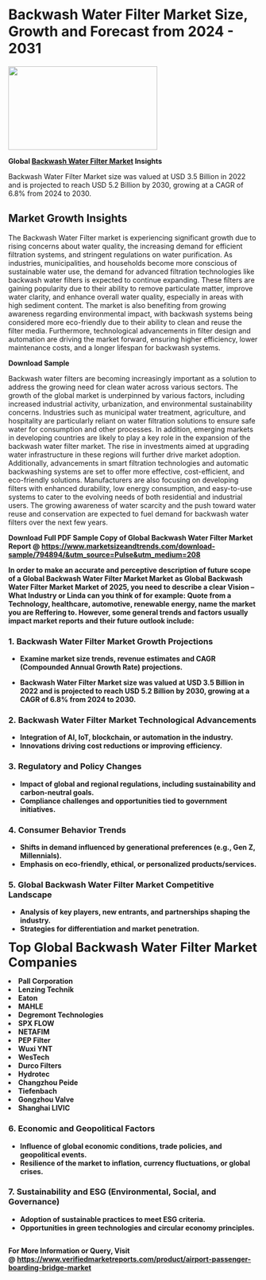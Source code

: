 <H1>Backwash Water Filter Market Size, Growth and Forecast from 2024 - 2031</H1><img class="aligncenter size-medium wp-image-584254" src="https://thirdeyenews.in/wp-content/uploads/2024/09/Global-Market-Research-300x168.jpeg" alt="" width="300" height="168" /><p><strong>Global&nbsp;<a href="https://www.marketsizeandtrends.com/download-sample/794894/&amp;utm_source=Pulse&amp;utm_medium=208">Backwash Water Filter Market</a> Insights</strong></p><p>Backwash Water Filter Market size was valued at USD 3.5 Billion in 2022 and is projected to reach USD 5.2 Billion by 2030, growing at a CAGR of 6.8% from 2024 to 2030.</p><p><h2>Market Growth Insights</h2> <p>The Backwash Water Filter market is experiencing significant growth due to rising concerns about water quality, the increasing demand for efficient filtration systems, and stringent regulations on water purification. As industries, municipalities, and households become more conscious of sustainable water use, the demand for advanced filtration technologies like backwash water filters is expected to continue expanding. These filters are gaining popularity due to their ability to remove particulate matter, improve water clarity, and enhance overall water quality, especially in areas with high sediment content. The market is also benefiting from growing awareness regarding environmental impact, with backwash systems being considered more eco-friendly due to their ability to clean and reuse the filter media. Furthermore, technological advancements in filter design and automation are driving the market forward, ensuring higher efficiency, lower maintenance costs, and a longer lifespan for backwash systems.</p> <p><strong>Download Sample</strong></p> <p>Backwash water filters are becoming increasingly important as a solution to address the growing need for clean water across various sectors. The growth of the global market is underpinned by various factors, including increased industrial activity, urbanization, and environmental sustainability concerns. Industries such as municipal water treatment, agriculture, and hospitality are particularly reliant on water filtration solutions to ensure safe water for consumption and other processes. In addition, emerging markets in developing countries are likely to play a key role in the expansion of the backwash water filter market. The rise in investments aimed at upgrading water infrastructure in these regions will further drive market adoption. Additionally, advancements in smart filtration technologies and automatic backwashing systems are set to offer more effective, cost-efficient, and eco-friendly solutions. Manufacturers are also focusing on developing filters with enhanced durability, low energy consumption, and easy-to-use systems to cater to the evolving needs of both residential and industrial users. The growing awareness of water scarcity and the push toward water reuse and conservation are expected to fuel demand for backwash water filters over the next few years. </p> <p><strong></p><p><span class=""><strong>Download Full PDF Sample Copy of Global Backwash Water Filter Market Report</strong> @ <a href="https://www.marketsizeandtrends.com/download-sample/794894/&amp;utm_source=Pulse&amp;utm_medium=208" target="_blank">https://www.marketsizeandtrends.com/download-sample/794894/&amp;utm_source=Pulse&amp;utm_medium=208</a></span></p><p>In order to make an accurate and perceptive description of future scope of a Global&nbsp;Backwash Water Filter Market Market as Global&nbsp;Backwash Water Filter Market Market of 2025, you need to describe a clear Vision &ndash; What Industry or Linda can you think of for example: Quote from a Technology, healthcare, automotive, renewable energy, name the market you are Reffering to. However, some general trends and factors usually impact market reports and their future outlook include:</p><h3>1.&nbsp;<strong>Backwash Water Filter Market Growth Projections</strong></h3><ul><li>Examine market size trends, revenue estimates and CAGR (Compounded Annual Growth Rate) projections.</li><li><p>Backwash Water Filter Market size was valued at USD 3.5 Billion in 2022 and is projected to reach USD 5.2 Billion by 2030, growing at a CAGR of 6.8% from 2024 to 2030.</p></li></ul><h3>2.&nbsp;<strong>Backwash Water Filter Market Technological Advancements</strong></h3><ul><li>Integration of AI, IoT, blockchain, or automation in the industry.</li><li>Innovations driving cost reductions or improving efficiency.</li></ul><h3>3.&nbsp;<strong>Regulatory and Policy Changes</strong></h3><ul><li>Impact of global and regional regulations, including sustainability and carbon-neutral goals.</li><li>Compliance challenges and opportunities tied to government initiatives.</li></ul><h3>4.&nbsp;<strong>Consumer Behavior Trends</strong></h3><ul><li>Shifts in demand influenced by generational preferences (e.g., Gen Z, Millennials).</li><li>Emphasis on eco-friendly, ethical, or personalized products/services.</li></ul><h3>5.&nbsp;<strong>Global Backwash Water Filter Market Competitive Landscape</strong></h3><ul><li>Analysis of key players, new entrants, and partnerships shaping the industry.</li><li>Strategies for differentiation and market penetration.</li></ul><p data-pm-slice="1 1 []"><span style="color: inherit; font-family: inherit; font-size: 25px;">Top Global Backwash Water Filter Market Companies</span></p><div class="" data-test-id=""><p><li>Pall Corporation</li><li> Lenzing Technik</li><li> Eaton</li><li> MAHLE</li><li> Degremont Technologies</li><li> SPX FLOW</li><li> NETAFIM</li><li> PEP Filter</li><li> Wuxi YNT</li><li> WesTech</li><li> Durco Filters</li><li> Hydrotec</li><li> Changzhou Peide</li><li> Tiefenbach</li><li> Gongzhou Valve</li><li> Shanghai LIVIC</li></p></div><h3>6.&nbsp;<strong>Economic and Geopolitical Factors</strong></h3><ul><li>Influence of global economic conditions, trade policies, and geopolitical events.</li><li>Resilience of the market to inflation, currency fluctuations, or global crises.</li></ul><h3>7.&nbsp;<strong>Sustainability and ESG (Environmental, Social, and Governance)</strong></h3><ul><li>Adoption of sustainable practices to meet ESG criteria.</li><li>Opportunities in green technologies and circular economy principles.</li></ul><h2><strong style="font-size: 14px;">For More Information or Query, Visit @&nbsp;</strong><a style="background-color: #ffffff; font-size: 14px;" href="https://www.marketsizeandtrends.com/report/backwash-water-filter-market/" target="_blank">https://www.verifiedmarketreports.com/product/airport-passenger-boarding-bridge-market</a></h2>
